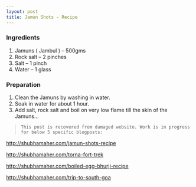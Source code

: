 ```yaml
---
layout: post
title: Jamun Shots - Recipe
---
```


### Ingredients 
1. Jamuns ( Jambul ) – 500gms 
2. Rock salt – 2 pinches 
3. Salt – 1 pinch 
4. Water – 1 glass 

### Preparation   

1. Clean the Jamuns by washing in water. 
2. Soak in water for about 1 hour. 
3. Add salt, rock salt and boil on very low flame till the skin of the Jamuns...

> ``This post is recovered from damaged website. Work is in progress for below 5 specific blogposts:``

http://shubhamaher.com/jamun-shots-recipe

http://shubhamaher.com/torna-fort-trek

http://shubhamaher.com/boiled-egg-bhurji-recipe

http://shubhamaher.com/trip-to-south-goa
